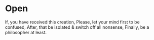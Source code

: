 # Open
If, you have received this creation,
Please, let your mind first to be confused,
After, that be isolated & switch off all nonsense,
Finally, be a philosopher at least.

